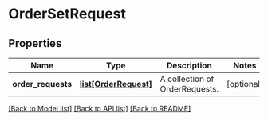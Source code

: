 # OrderSetRequest

## Properties
Name | Type | Description | Notes
------------ | ------------- | ------------- | -------------
**order_requests** | [**list[OrderRequest]**](OrderRequest.md) | A collection of OrderRequests. | [optional] 

[[Back to Model list]](../README.md#documentation-for-models) [[Back to API list]](../README.md#documentation-for-api-endpoints) [[Back to README]](../README.md)



